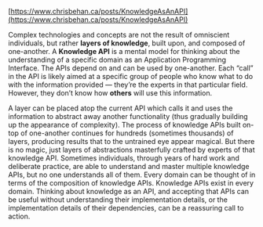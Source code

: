 [https://www.chrisbehan.ca/posts/KnowledgeAsAnAPI](https://www.chrisbehan.ca/posts/KnowledgeAsAnAPI)

Complex technologies and concepts are not the result of omniscient individuals, but rather **layers of knowledge**, built upon, and composed of one-another.
A **Knowledge API** is a mental model for thinking about the understanding of a specific domain as an Application Programming Interface. The APIs depend on and can be used by one-another.
Each “call” in the API is likely aimed at a specific group of people who know what to do with the information provided — they’re the experts in that particular field. However, they don’t know how **others** will use this information.

A layer can be placed atop the current API which calls it and uses the information to abstract away another functionality (thus gradually building up the appearance of complexity).
The process of knowledge APIs built on-top of one-another continues for hundreds (sometimes thousands) of layers, producing results that to the untrained eye appear magical. But there is no magic, just layers of abstractions masterfully crafted by experts of that knowledge API.
Sometimes individuals, through years of hard work and deliberate practice, are able to understand and master multiple knowledge APIs, but no one understands all of them.
Every domain can be thought of in terms of the composition of knowledge APIs.
Knowledge APIs exist in every domain. Thinking about knowledge as an API, and accepting that APIs can be useful without understanding their implementation details, or the implementation details of their dependencies, can be a reassuring call to action.